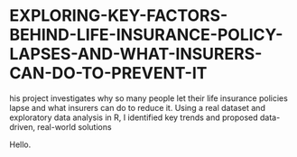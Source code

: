 # EXPLORING-KEY-FACTORS-BEHIND-LIFE-INSURANCE-POLICY-LAPSES-AND-WHAT-INSURERS-CAN-DO-TO-PREVENT-IT
his project investigates why so many people let their life insurance policies lapse and what insurers can do to reduce it. Using a real dataset and exploratory data analysis in R, I identified key trends and proposed data-driven, real-world solutions

Hello.
